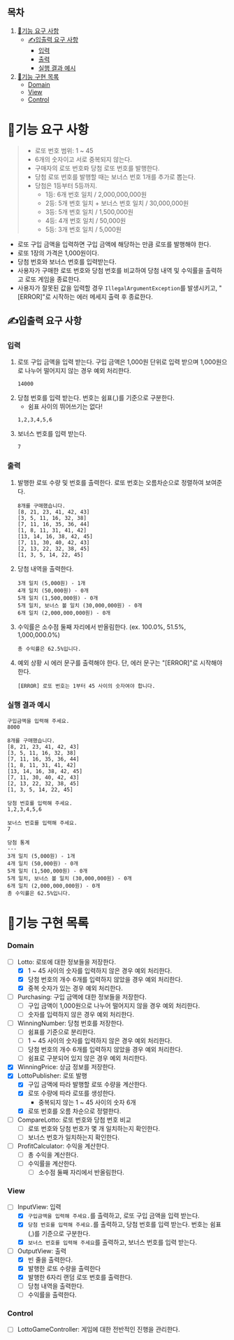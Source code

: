 ## 목차
1. [🚀기능 요구 사항](#🚀기능-요구-사항)
   - [✍입출력 요구 사항](#✍입출력-요구-사항)
      - [입력](#입력)
      - [출력](#출력)
      - [실행 결과 예시](#실행-결과-예시)
3. [📝기능 구현 목록](#📝기능-구현-목록)
   - [Domain](#Domain)
   - [View](#View)
   - [Control](#Control)

# 🚀기능 요구 사항
> - 로또 번호 범위: 1 ~ 45
> - 6개의 숫자이고 서로 중복되지 않는다.
> - 구매자의 로또 번호롸 당첨 로또 번호를 발행한다.
> - 당첨 로또 번호를 발행할 때는 보너스 번호 1개를 추가로 뽑는다.
> - 당첨은 1등부터 5등까지.
>   - 1등: 6개 번호 일치 / 2,000,000,000원
>   - 2등: 5개 번호 일치 + 보너스 번호 일치 / 30,000,000원
>   - 3등: 5개 번호 일치 / 1,500,000원
>   - 4등: 4개 번호 일치 / 50,000원
>   - 5등: 3개 번호 일치 / 5,000원

- 로또 구입 금액을 입력하면 구입 금액에 해당하는 만큼 로또를 발행해야 한다.
- 로또 1장의 가격은 1,000원이다.
- 당첨 번호와 보너스 번호를 입력받는다.
- 사용자가 구매한 로또 번호와 당첨 번호를 비교하여 당첨 내역 및 수익률을 출력하고 로또 게임을 종료한다.
- 사용자가 잘못된 값을 입력할 경우 `IllegalArgumentException`를 발생시키고, "[ERROR]"로 시작하는 에러 메세지 출력 후 종료한다.

## ✍입출력 요구 사항
### 입력
1. 로또 구입 금액을 입력 받는다. 구입 금액은 1,000원 단위로 입력 받으며 1,000원으로 나누어 떨어지지 않는 경우 예외 처리한다.
    ```
    14000
    ```
2. 당첨 번호를 입력 받는다. 번호는 쉼표(,)를 기준으로 구분한다.
   - 쉼표 사이의 뛰어쓰기는 없다!
    ```
    1,2,3,4,5,6
    ```
3. 보너스 번호를 입력 받는다.
    ```
    7
    ```

### 출력
1. 발행한 로또 수량 및 번호를 출력한다. 로또 번호는 오름차순으로 정렬하여 보여준다.
    ```
    8개를 구매했습니다.
    [8, 21, 23, 41, 42, 43]
    [3, 5, 11, 16, 32, 38]
    [7, 11, 16, 35, 36, 44]
    [1, 8, 11, 31, 41, 42]
    [13, 14, 16, 38, 42, 45]
    [7, 11, 30, 40, 42, 43]
    [2, 13, 22, 32, 38, 45]
    [1, 3, 5, 14, 22, 45]
    ```
2. 당첨 내역을 출력한다.
    ```
    3개 일치 (5,000원) - 1개
    4개 일치 (50,000원) - 0개
    5개 일치 (1,500,000원) - 0개
    5개 일치, 보너스 볼 일치 (30,000,000원) - 0개
    6개 일치 (2,000,000,000원) - 0개
    ```
3. 수익률은 소수점 둘째 자리에서 반올림한다. (ex. 100.0%, 51.5%, 1,000,000.0%)
    ```
    총 수익률은 62.5%입니다.
    ```
4. 예외 상황 시 에러 문구를 출력해야 한다. 단, 에러 문구는 "[ERROR]"로 시작해야 한다.
    ```
    [ERROR] 로또 번호는 1부터 45 사이의 숫자여야 합니다.
    ```
### 실행 결과 예시
```
구입금액을 입력해 주세요.
8000

8개를 구매했습니다.
[8, 21, 23, 41, 42, 43] 
[3, 5, 11, 16, 32, 38] 
[7, 11, 16, 35, 36, 44] 
[1, 8, 11, 31, 41, 42] 
[13, 14, 16, 38, 42, 45] 
[7, 11, 30, 40, 42, 43] 
[2, 13, 22, 32, 38, 45] 
[1, 3, 5, 14, 22, 45]

당첨 번호를 입력해 주세요.
1,2,3,4,5,6

보너스 번호를 입력해 주세요.
7

당첨 통계
---
3개 일치 (5,000원) - 1개
4개 일치 (50,000원) - 0개
5개 일치 (1,500,000원) - 0개
5개 일치, 보너스 볼 일치 (30,000,000원) - 0개
6개 일치 (2,000,000,000원) - 0개
총 수익률은 62.5%입니다.
```
# 📝기능 구현 목록
### Domain
- [ ] Lotto: 로또에 대한 정보들을 저장한다.
  - [x] 1 ~ 45 사이의 숫자를 입력하지 않은 경우 예외 처리한다.
  - [x] 당첨 번호의 개수 6개를 입력하지 않았을 경우 예외 처리한다.
  - [x] 중복 숫자가 있는 경우 예외 처리한다.
- [ ] Purchasing: 구입 금액에 대한 정보들을 저장한다.
  - [ ] 구입 금액이 1,000원으로 나누어 떨어지지 않을 경우 예외 처리한다.
  - [ ] 숫자를 입력하지 않은 경우 예외 처리한다.
- [ ] WinningNumber: 당첨 번호를 저장한다.
  - [ ] 쉼표를 기준으로 분리한다.
  - [ ] 1 ~ 45 사이의 숫자를 입력하지 않은 경우 예외 처리한다.
  - [ ] 당첨 번호의 개수 6개를 입력하지 않았을 경우 예외 처리한다.
  - [ ] 쉼표로 구분되어 있지 않은 경우 예외 처리한다.
- [x] WinningPrice: 상금 정보를 저장한다.
- [x] LottoPublisher: 로또 발행
  - [x] 구입 금액에 따라 발행할 로또 수량을 계산한다.
  - [x] 로또 수량에 따라 로또를 생성한다.
      - 중복되지 않는 1 ~ 45 사이의 숫자 6개
  - [x] 로또 번호를 오름 차순으로 정렬한다.
- [ ] CompareLotto: 로또 번호와 당첨 번호 비교
    - [ ] 로또 번호와 당첨 번호가 몇 개 일치하는지 확인한다.
    - [ ] 보너스 번호가 일치하는지 확인한다.
- [ ] ProfitCalculator: 수익을 계산한다.
    - [ ] 총 수익을 계산한다.
    - [ ] 수익률을 계산한다.
        - [ ] 소수점 둘째 자리에서 반올림한다.
### View
- [ ] InputView: 입력
  - [x] `구입금액을 입력해 주세요.`를 출력하고, 로또 구입 금액을 입력 받는다.
  - [x] `당첨 번호를 입력해 주세요.`를 출력하고, 당첨 번호를 입력 받는다. 번호는 쉼표(,)를 기준으로 구분한다.
  - [x] `보너스 번호를 입력해 주세요`를 출력하고, 보너스 번호를 입력 받는다.
- [ ] OutputView: 출력
  - [x] 빈 줄을 출력한다.
  - [x] 발행한 로또 수량을 출력한다
  - [x] 발행한 6자리 랜덤 로또 번호를 출력한다.
  - [ ] 당첨 내역을 출력한다.
  - [ ] 수익률을 출력한다.
### Control
- [ ] LottoGameController: 게임에 대한 전반적인 진행을 관리한다.